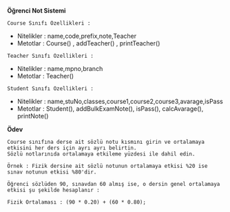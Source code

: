 **Öğrenci Not Sistemi**

    Course Sınıfı Özellikleri :

   - Nitelikler : name,code,prefix,note,Teacher
   - Metotlar : Course() , addTeacher() , printTeacher()

    Teacher Sınıfı Özellikleri :

   - Nitelikler : name,mpno,branch
   - Metotlar : Teacher()

    Student Sınıfı Özellikleri :

   - Nitelikler : name,stuNo,classes,course1,course2,course3,avarage,isPass
   - Metotlar : Student(), addBulkExamNote(), isPass(), calcAvarage(), printNote()

**Ödev**

    Course sınıfına derse ait sözlü notu kısmını girin ve ortalamaya etkisini her ders için ayrı ayrı belirtin. 
    Sözlü notlarınıda ortalamaya etkileme yüzdesi ile dahil edin.

    Örnek : Fizik dersine ait sözlü notunun ortalamaya etkisi %20 ise sınav notunun etkisi %80'dir.

    Öğrenci sözlüden 90, sınavdan 60 almış ise, o dersin genel ortalamaya etkisi şu şekilde hesaplanır :

    Fizik Ortalaması : (90 * 0.20) + (60 * 0.80);